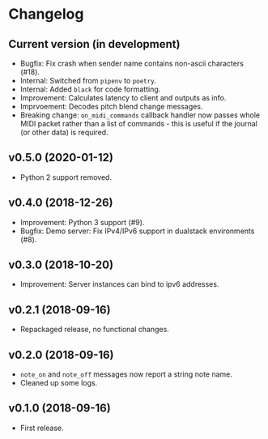 # Changelog

## Current version (in development)

* Bugfix: Fix crash when sender name contains non-ascii characters (#18).
* Internal: Switched from `pipenv` to `poetry`.
* Internal: Added `black` for code formatting.
* Improvement: Calculates latency to client and outputs as info.
* Imprvoement: Decodes pitch blend change messages.
* Breaking change: `on_midi_commands` callback handler now passes whole MIDI packet rather than a list of commands - this is useful if the journal (or other data) is required.

## v0.5.0 (2020-01-12)

* Python 2 support removed.

## v0.4.0 (2018-12-26)

* Improvement: Python 3 support (#9).
* Bugfix: Demo server: Fix IPv4/IPv6 support in dualstack environments (#8).

## v0.3.0 (2018-10-20)

* Improvement: Server instances can bind to ipv6 addresses.

## v0.2.1 (2018-09-16)

* Repackaged release, no functional changes.

## v0.2.0 (2018-09-16)

* `note_on` and `note_off` messages now report a string note name.
* Cleaned up some logs.

## v0.1.0 (2018-09-16)

* First release.
